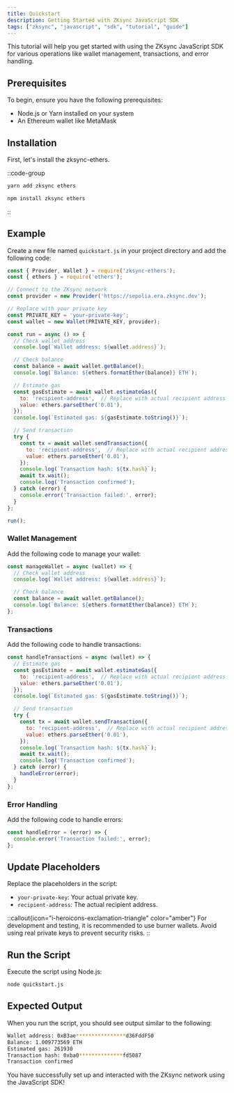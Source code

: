 ```yaml
---
title: Quickstart
description: Getting Started with ZKsync JavaScript SDK
tags: ["zksync", "javascript", "sdk", "tutorial", "guide"]
---
```


This tutorial will help you get started with using the ZKsync JavaScript SDK for various operations like wallet management,
transactions, and error handling.

## Prerequisites

To begin, ensure you have the following prerequisites:

- Node.js or Yarn installed on your system
- An Ethereum wallet like MetaMask

## Installation

First, let's install the zksync-ethers.

::code-group

```bash [yarn]
yarn add zksync ethers
```

```bash [npm]
npm install zksync ethers
```

::

## Example

Create a new file named `quickstart.js` in your project directory and add the following code:

```javascript
const { Provider, Wallet } = require('zksync-ethers');
const { ethers } = require('ethers');

// Connect to the ZKsync network
const provider = new Provider('https://sepolia.era.zksync.dev');

// Replace with your private key
const PRIVATE_KEY = 'your-private-key';
const wallet = new Wallet(PRIVATE_KEY, provider);

const run = async () => {
  // Check wallet address
  console.log(`Wallet address: ${wallet.address}`);

  // Check balance
  const balance = await wallet.getBalance();
  console.log(`Balance: ${ethers.formatEther(balance)} ETH`);

  // Estimate gas
  const gasEstimate = await wallet.estimateGas({
    to: 'recipient-address',  // Replace with actual recipient address
    value: ethers.parseEther('0.01'),
  });
  console.log(`Estimated gas: ${gasEstimate.toString()}`);

  // Send transaction
  try {
    const tx = await wallet.sendTransaction({
      to: 'recipient-address',  // Replace with actual recipient address
      value: ethers.parseEther('0.01'),
    });
    console.log(`Transaction hash: ${tx.hash}`);
    await tx.wait();
    console.log('Transaction confirmed');
  } catch (error) {
    console.error('Transaction failed:', error);
  }
};

run();
```

### Wallet Management

Add the following code to manage your wallet:

```javascript
const manageWallet = async (wallet) => {
  // Check wallet address
  console.log(`Wallet address: ${wallet.address}`);

  // Check balance
  const balance = await wallet.getBalance();
  console.log(`Balance: ${ethers.formatEther(balance)} ETH`);
};
```

### Transactions

Add the following code to handle transactions:

```javascript
const handleTransactions = async (wallet) => {
  // Estimate gas
  const gasEstimate = await wallet.estimateGas({
    to: 'recipient-address',  // Replace with actual recipient address
    value: ethers.parseEther('0.01'),
  });
  console.log(`Estimated gas: ${gasEstimate.toString()}`);

  // Send transaction
  try {
    const tx = await wallet.sendTransaction({
      to: 'recipient-address',  // Replace with actual recipient address
      value: ethers.parseEther('0.01'),
    });
    console.log(`Transaction hash: ${tx.hash}`);
    await tx.wait();
    console.log('Transaction confirmed');
  } catch (error) {
    handleError(error);
  }
};
```

### Error Handling

Add the following code to handle errors:

```javascript
const handleError = (error) => {
  console.error('Transaction failed:', error);
};
```

## Update Placeholders

Replace the placeholders in the script:

- `your-private-key`: Your actual private key.
- `recipient-address`: The actual recipient address.

::callout{icon="i-heroicons-exclamation-triangle" color="amber"}
For development and testing, it is recommended to use burner wallets. Avoid using real private keys to prevent security risks.
::

## Run the Script

Execute the script using Node.js:

```bash
node quickstart.js
```

## Expected Output
When you run the script, you should see output similar to the following:

```sh
Wallet address: 0xB3ae****************d36FddF50
Balance: 1.009773569 ETH
Estimated gas: 261930
Transaction hash: 0xba0**************fd5087
Transaction confirmed
```

You have successfully set up and interacted with the ZKsync network using the JavaScript SDK!
